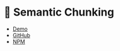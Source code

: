 # 🍱 Semantic Chunking

- [Demo](https://chunking.dyndns.org/)
- [GitHub](https://github.com/jparkerweb/semantic-chunking)
- [NPM](https://www.npmjs.com/package/semantic-chunking)